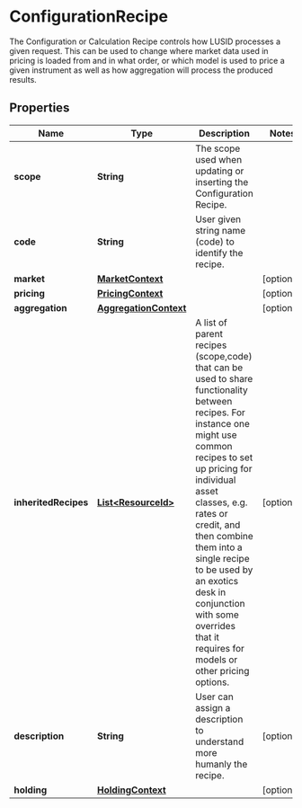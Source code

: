 

# ConfigurationRecipe

The Configuration or Calculation Recipe controls how LUSID processes a given request.  This can be used to change where market data used in pricing is loaded from and in what order, or which model is used to  price a given instrument as well as how aggregation will process the produced results.

## Properties

| Name | Type | Description | Notes |
|------------ | ------------- | ------------- | -------------|
|**scope** | **String** | The scope used when updating or inserting the Configuration Recipe. |  |
|**code** | **String** | User given string name (code) to identify the recipe. |  |
|**market** | [**MarketContext**](MarketContext.md) |  |  [optional] |
|**pricing** | [**PricingContext**](PricingContext.md) |  |  [optional] |
|**aggregation** | [**AggregationContext**](AggregationContext.md) |  |  [optional] |
|**inheritedRecipes** | [**List&lt;ResourceId&gt;**](ResourceId.md) | A list of parent recipes (scope,code) that can be used to share functionality between recipes. For instance one might use common recipes to set up  pricing for individual asset classes, e.g. rates or credit, and then combine them into a single recipe to be used by an exotics desk in conjunction with  some overrides that it requires for models or other pricing options. |  [optional] |
|**description** | **String** | User can assign a description to understand more humanly the recipe. |  [optional] |
|**holding** | [**HoldingContext**](HoldingContext.md) |  |  [optional] |



